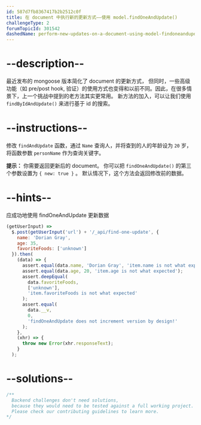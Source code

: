 ```yaml
---
id: 587d7fb8367417b2b2512c0f
title: 在 document 中执行新的更新方式——使用 model.findOneAndUpdate()
challengeType: 2
forumTopicId: 301542
dashedName: perform-new-updates-on-a-document-using-model-findoneandupdate
---
```


# --description--

最近发布的 mongoose 版本简化了 document 的更新方式， 但同时，一些高级功能（如 pre/post hook, 验证）的使用方式也变得和以前不同。因此，在很多情景下，上一个挑战中提到的老方法其实更常用。 新方法的加入，可以让我们使用 `findByIdAndUpdate()` 来进行基于 id 的搜索。

# --instructions--

修改 `findAndUpdate` 函数，通过 `Name` 查询人，并将查到的人的年龄设为 `20` 岁， 将函数参数 `personName` 作为查询关键字。

**提示：** 你需要返回更新后的 document。 你可以把 `findOneAndUpdate()` 的第三个参数设置为 `{ new: true }` 。 默认情况下，这个方法会返回修改前的数据。

# --hints--

应成功地使用 findOneAndUpdate 更新数据

```js
(getUserInput) =>
  $.post(getUserInput('url') + '/_api/find-one-update', {
    name: 'Dorian Gray',
    age: 35,
    favoriteFoods: ['unknown']
  }).then(
    (data) => {
      assert.equal(data.name, 'Dorian Gray', 'item.name is not what expected');
      assert.equal(data.age, 20, 'item.age is not what expected');
      assert.deepEqual(
        data.favoriteFoods,
        ['unknown'],
        'item.favoriteFoods is not what expected'
      );
      assert.equal(
        data.__v,
        0,
        'findOneAndUpdate does not increment version by design!'
      );
    },
    (xhr) => {
      throw new Error(xhr.responseText);
    }
  );
```

# --solutions--

```js
/**
  Backend challenges don't need solutions, 
  because they would need to be tested against a full working project. 
  Please check our contributing guidelines to learn more.
*/
```
